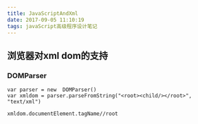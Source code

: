```yaml
---
title: JavaScriptAndXml
date: 2017-09-05 11:10:19
tags: javaScript高级程序设计笔记
---
```

## 浏览器对xml dom的支持
### DOMParser

```
var parser = new  DOMParser()
var xmldom = parser.parseFromString("<root><child/></root>", "text/xml")

xmldom.documentElement.tagName//root
```

